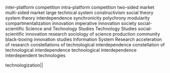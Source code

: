inter-platform competition
intra-platform competition
two-sided market
multi-sided market
large technical system
constructivism
social theory
system theory
interdependence
synchronicity
polychrony
modularity
compartmentalization
innovation imperative
innovation society
social-scientific
Science and Technology Studies
Technology Studies
social-scientific innovation research
sociology of science
production community
black-boxing
innovation studies
Information System Research
acceleration of research
constellations of technological interdependence
constellation of technological interdependence
technological interdependence
interdependent technologies

technologization||